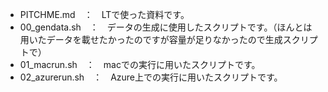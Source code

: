 * PITCHME.md　：　LTで使った資料です。
* 00_gendata.sh　：　データの生成に使用したスクリプトです。（ほんとは用いたデータを載せたかったのですが容量が足りなかったので生成スクリプトで）
* 01_macrun.sh　：　macでの実行に用いたスクリプトです。
* 02_azurerun.sh　：　Azure上での実行に用いたスクリプトです。
